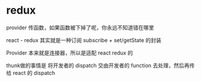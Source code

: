 # redux

<!-- 状态机的库 -->

<!-- 观察者模式（发布订阅器） -->

<!-- 解除监听 -->


<!-- 设计顶层的架构 store （list、alltab、tab） -->


provider 传函数，如果函数被下掉了呢，你永远不知道错在哪里

react - redux 其实就是一种订阅 subscribe + set/getState 的封装

Provider 本来就是连接器，所以是适配 react redux 的

<!-- middle ware （中间件）=》 enhancer -->
<!-- 自己写一套中间件 -->

<!-- thunk 是 react redux的中间件 -->

thunk做的事情是 将开发者的 dispatch 交由开发者的 function 去处理，然后再传给 react 的 dispatch

